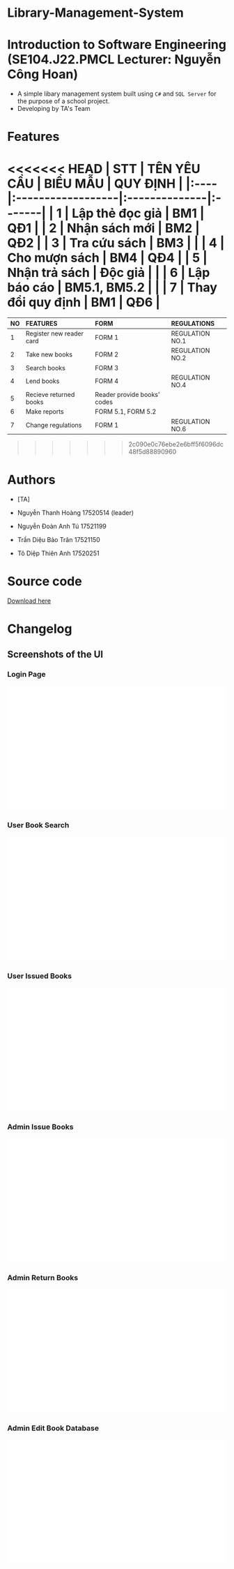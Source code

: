 # Library-Management-System
# Introduction to Software Engineering (SE104.J22.PMCL Lecturer: Nguyễn Công Hoan)

* A simple libary management system built using `C#` and `SQL Server` for the purpose of a school project. 
* Developing by TA's Team

# Features

<<<<<<< HEAD
| STT | TÊN YÊU CẦU       | BIỂU MẪU      | QUY ĐỊNH |
|:----|:------------------|:--------------|:-------|
| 1   | Lập thẻ đọc giả   | BM1           | QĐ1 |
| 2   | Nhận sách mới     | BM2           | QĐ2 |
| 3   | Tra cứu sách      | BM3           |     |
| 4   | Cho mượn sách     | BM4           | QĐ4 |
| 5   | Nhận trả sách     | Độc giả       |     |
| 6   | Lập báo cáo       | BM5.1, BM5.2  |     | 
| 7   | Thay đổi quy định | BM1           | QĐ6 |
=======
| NO  | FEATURES                  | FORM                        | REGULATIONS     |
|:----|:--------------------------|:----------------------------|:----------------|
| 1   | Register new reader card  | FORM 1                      | REGULATION NO.1 |
| 2   | Take new books            | FORM 2                      | REGULATION NO.2 |
| 3   | Search books              | FORM 3                      |                 |
| 4   | Lend books                | FORM 4                      | REGULATION NO.4 |
| 5   | Recieve returned books    | Reader provide books' codes |                 |
| 6   | Make reports              | FORM 5.1, FORM 5.2          |                 | 
| 7   | Change regulations        | FORM 1                      | REGULATION NO.6 |
>>>>>>> 2c090e0c76ebe2e6bff5f6096dc48f5d88890960

# Authors

- [TA]

- Nguyễn Thanh Hoàng	  17520514 (leader)
- Nguyễn Đoàn Anh Tú	  17521199 
- Trần Diệu Bảo Trân	  17521150
- Tô Diệp Thiên Anh 	  17520251

# Source code
[Download here](https://pages.github.com/)

# Changelog

## Screenshots of the UI

### Login Page
![Login Screenshot](./screens/login.png?raw=true)
### User Book Search
![User Book Search Screenshot](./screens/user_book_search.png?raw=true)
### User Issued Books
![User Issued Books Screenshot](./screens/user_issued_books.png?raw=true)
### Admin Issue Books
![Admin Issue Books](./screens/admin_issue_books.png?raw=true)
### Admin Return Books
![Admin Return Books](./screens/admin_return_books.png?raw=true)
### Admin Edit Book Database
![Admin Edit Book Database](./screens/admin_edit_book_DB.png?raw=true)

